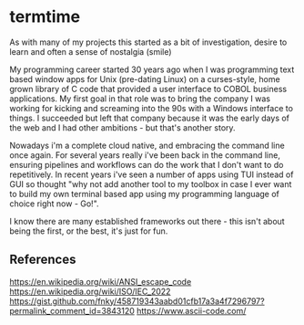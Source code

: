 # termtime

As with many of my projects this started as a bit of investigation, desire to learn and often a sense of nostalgia (smile)

My programming career started 30 years ago when I was programming text based window apps for Unix (pre-dating Linux) on a curses-style, home grown library of C code that provided a user interface to COBOL business applications.
My first goal in that role was to bring the company I was working for kicking and screaming into the 90s with a Windows interface to things. I succeeded but left that company because it was the early days of the web and I had other ambitions - but that's another story.

Nowadays i'm a complete cloud native, and embracing the command line once again. For several years really i've been back in the command line, ensuring pipelines and workflows can do the work that I don't want to do repetitively. In recent years i've seen a number of apps using TUI instead of GUI so thought "why not add another tool to my toolbox in case I ever want to build my own terminal based app using my programming language of choice right now - Go!".

I know there are many established frameworks out there - this isn't about being the first, or the best, it's just for fun.

## References
https://en.wikipedia.org/wiki/ANSI_escape_code
https://en.wikipedia.org/wiki/ISO/IEC_2022
https://gist.github.com/fnky/458719343aabd01cfb17a3a4f7296797?permalink_comment_id=3843120
https://www.ascii-code.com/
